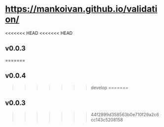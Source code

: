 # https://mankoivan.github.io/validation/
<<<<<<< HEAD
<<<<<<< HEAD
## v0.0.3
=======
## v0.0.4
>>>>>>> develop
=======
## v0.0.3
>>>>>>> 44f2899d358563b0e710f29a2c6cc143c5208158

